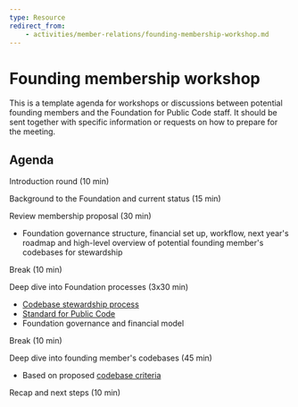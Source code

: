 ```yaml
---
type: Resource
redirect_from:
    - activities/member-relations/founding-membership-workshop.md
---
```


# Founding membership workshop

This is a template agenda for workshops or discussions between potential founding members and the Foundation for Public Code staff. It should be sent together with specific information or requests on how to prepare for the meeting.

## Agenda

Introduction round (10 min)

Background to the Foundation and current status (15 min)

Review membership proposal (30 min)

* Foundation governance structure, financial set up, workflow, next year's roadmap and high-level overview of potential founding member's codebases for stewardship

Break (10 min)

Deep dive into Foundation processes (3x30 min)

* [Codebase stewardship process](../codebase-stewardship/index.md)
* [Standard for Public Code](http://standard.publiccode.net/)
* Foundation governance and financial model

Break (10 min)

Deep dive into founding member's codebases (45 min)

* Based on proposed [codebase criteria](../codebase-stewardship-assesment/criteria-for-codebase-stewardship.md)

Recap and next steps (10 min)
